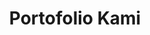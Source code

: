 ---
title: "Portofolio Kami"
layout: "portofolio"
draft: false

portofolio:
  block:
  - category: "rumah"
    title: "(ON PROGRESS) Bangunan Rumah Tipe Madrid Vasana Residence"
    img: "images/portofolio/vasanaresidence/madrid-09.png"
    orientation: "landscape"
    link: "vasana-residence-madrid"
  - category: "lain"
    title: "Bangunan Hono Kopi Coffee Shop"
    img: "images/portofolio/honokopi/hono-kopi-01.png"
    orientation: "landscape"
    link: "hono-kopi"
  - category: "rumah"
    title: "Bangunan Rumah Bapak Hartono"
    img: "images/portofolio/rumahpakhartono/rumah-pak-hartono-01.png"
    orientation: "landscape"
    link: "rumah-bapak-hartono"
  - category: "rumah"
    title: "Bangunan Rumah Tipe Sierra Vasana Residence"
    img: "images/portofolio/vasanaresidence/sierra-07.png"
    orientation: "portrait"
    link: "vasana-residence-sierra"
  - category: "rumah"
    title: "Bangunan Rumah Tipe Siena Vasana Residence"
    img: "images/portofolio/vasanaresidence/siena-11.png"
    orientation: "landscape"
    link: "vasana-residence-siena"
  - category: "rumah"
    title: "Dua Bangunan Rumah Tipe Calvia Vasana Residence"
    img: "images/portofolio/vasanaresidence/calvia-12.png"
    orientation: "portrait"
    link: "vasana-residence-calvia"
  - category: "rumah"
    title: "Bangunan Rumah Tipe Prospera CitraSun Garden"
    img: "images/portofolio/citrasungarden/prospera-02.png"
    orientation: "portrait"
    link: "citrasungarden-prospera"
  - category: "rumah"
    title: "Bangunan Rumah Tipe Allura CitraSun Garden"
    img: "images/portofolio/citrasungarden/allura-01.png"
    orientation: "landscape"
    link: "citrasungarden-allura"
  - category: "interior"
    title: "Interior Hall Club House CitraSun Garden"
    img: "images/portofolio/citrasungarden/interior-hall.png"
    orientation: "landscape"
    link: "citrasungarden-interior-hall"
  - category: "lain"
    title: "Bangunan Hall Club House CitraSun Garden"
    img: "images/portofolio/citrasungarden/hall.png"
    orientation: "landscape"
    link: "citrasungarden-hall"
  - category: "lain"
    title: "Taman Bermain Club House CitraSun Garden"
    img: "images/portofolio/citrasungarden/taman-bermain.png"
    orientation: "landscape"
    link: "citrasungarden-taman-bermain"
  - category: "lain"
    title: "Taman Terbuka CitraSun Garden"
    img: "images/portofolio/citrasungarden/taman-terbuka.png"
    orientation: "landscape"
    link: "citrasungarden-taman-terbuka"
  - category: "rumah"
    title: "Bangunan Rumah Tipe Opulencia CitraSun Garden"
    img: "images/portofolio/citrasungarden/opulencia-01.png"
    orientation: "landscape"
    link: "citrasungarden-opulencia"
  - category: "lain"
    title: "Main Gate CitraSun Garden"
    img: "images/portofolio/citrasungarden/citrasun-garden-gate.png"
    orientation: "landscape"
    link: "citrasungarden-gate"
  - category: "rumah"
    title: "Bangunan Rumah Tipe Amethyst CitraGrand Mutiara"
    img: "images/portofolio/citragrandmutiara/amethst.png"
    link: "citragrandmutiara-amethyst"
    orientation: "landscape"
  - category: "lain"
    title: "Main Gate CitraGrand Mutiara"
    img: "images/portofolio/citragrandmutiara/gate.png"
    orientation: "landscape"
    link: "citragrandmutiara-gate"
  - category: "interior"
    title: "Interior Rumah Tipe Amethyst CitraGrand Mutiara"
    img: "images/portofolio/citragrandmutiara/interior.png"
    orientation: "landscape"
    link: "citragrandmutiara-amethyst-interior"
  - category: "interior"
    title: "Design Tangga Rumah CitraGrand Mutiara"
    img: "images/portofolio/citragrandmutiara/tangga-besar-2.png"
    orientation: "portrait"
    link: "citragrandmutiara-tangga"

---